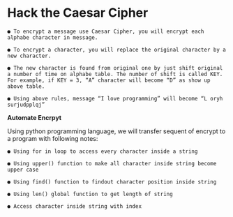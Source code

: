 # Hack the Caesar Cipher


    ● To encrypt a message use Caesar Cipher, you will encrypt each alphabe character in message.

    ● To encrypt a character, you will replace the original character by a new character.
    
    ● The new character is found from original one by just shift original a number of time on alphabe table. The number of shift is called KEY. For example, if KEY = 3, “A” character will become “D” as show up above table.

    ● Using above rules, message “I love programming” will become “L oryh surjudpplqj”

**Automate Encrpyt**

Using python programming language, we will transfer sequent of encrypt to a program with
following notes:

    ● Using for in loop to access every character inside a string
    
    ● Using upper() function to make all character inside string become upper case
    
    ● Using find() function to findout character position inside string
    
    ● Using len() global function to get length of string
    
    ● Access character inside string with index

